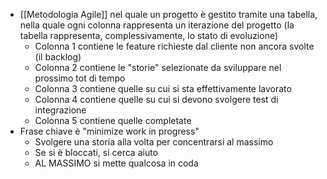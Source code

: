 - [[Metodologia Agile]] nel quale un progetto è gestito tramite una tabella, nella quale ogni colonna rappresenta un iterazione del progetto (la tabella rappresenta, complessivamente, lo stato di evoluzione)
	- Colonna 1 contiene le feature richieste dal cliente non ancora svolte (il backlog)
	- Colonna 2 contiene le "storie" selezionate da sviluppare nel prossimo tot di tempo
	- Colonna 3 contiene quelle su cui si sta effettivamente lavorato
	- Colonna 4 contiene quelle su cui si devono svolgere test di integrazione
	- Colonna 5 contiene quelle completate
- Frase chiave è "minimize work in progress"
	- Svolgere una storia alla volta per concentrarsi al massimo
	- Se si è bloccati, si cerca aiuto
	- AL MASSIMO si mette qualcosa in coda